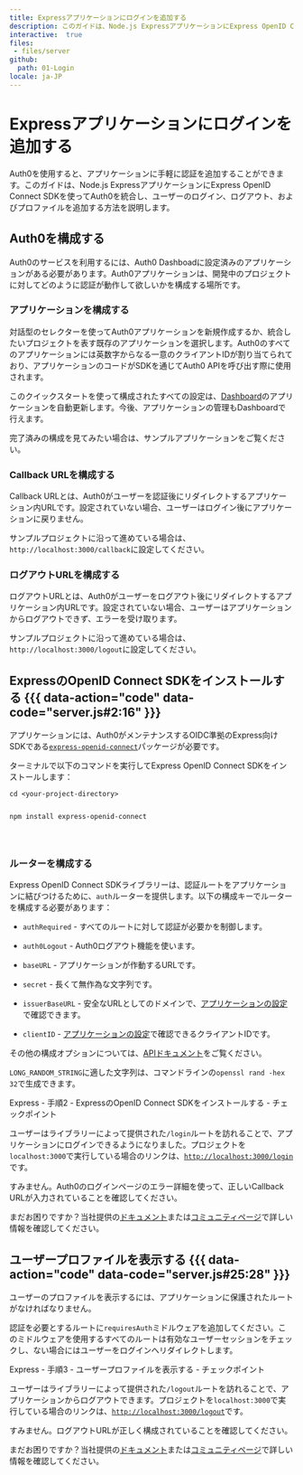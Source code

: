 ```yaml
---
title: Expressアプリケーションにログインを追加する
description: このガイドは、Node.js ExpressアプリケーションにExpress OpenID Connect SDKを使ってAuth0を統合し、ユーザーのログイン、ログアウト、およびプロファイルを追加する方法を説明します。
interactive:  true
files:
 - files/server
github:
  path: 01-Login
locale: ja-JP
---
```


# Expressアプリケーションにログインを追加する


<p>Auth0を使用すると、アプリケーションに手軽に認証を追加することができます。このガイドは、Node.js ExpressアプリケーションにExpress OpenID Connect SDKを使ってAuth0を統合し、ユーザーのログイン、ログアウト、およびプロファイルを追加する方法を説明します。</p><p></p>

## Auth0を構成する


<p>Auth0のサービスを利用するには、Auth0 Dashboadに設定済みのアプリケーションがある必要があります。Auth0アプリケーションは、開発中のプロジェクトに対してどのように認証が動作して欲しいかを構成する場所です。</p><h3>アプリケーションを構成する</h3><p>対話型のセレクターを使ってAuth0アプリケーションを新規作成するか、統合したいプロジェクトを表す既存のアプリケーションを選択します。Auth0のすべてのアプリケーションには英数字からなる一意のクライアントIDが割り当てられており、アプリケーションのコードがSDKを通じてAuth0 APIを呼び出す際に使用されます。</p><p>このクイックスタートを使って構成されたすべての設定は、<a href="https://manage.auth0.com/#/" target="_blank" rel="noreferrer noopener">Dashboard</a>のアプリケーションを自動更新します。今後、アプリケーションの管理もDashboardで行えます。</p><p>完了済みの構成を見てみたい場合は、サンプルアプリケーションをご覧ください。</p><h3>Callback URLを構成する</h3><p>Callback URLとは、Auth0がユーザーを認証後にリダイレクトするアプリケーション内URLです。設定されていない場合、ユーザーはログイン後にアプリケーションに戻りません。</p><p><div class="alert-container" severity="default"><p>サンプルプロジェクトに沿って進めている場合は、<code>http://localhost:3000</code><code>/callback</code>に設定してください。</p></div></p><h3>ログアウトURLを構成する</h3><p>ログアウトURLとは、Auth0がユーザーをログアウト後にリダイレクトするアプリケーション内URLです。設定されていない場合、ユーザーはアプリケーションからログアウトできず、エラーを受け取ります。</p><p><div class="alert-container" severity="default"><p>サンプルプロジェクトに沿って進めている場合は、<code>http://localhost:3000/logout</code>に設定してください。</p></div></p>

## ExpressのOpenID Connect SDKをインストールする {{{ data-action="code" data-code="server.js#2:16" }}}


<p>アプリケーションには、Auth0がメンテナンスするOIDC準拠のExpress向けSDKである<a href="https://github.com/auth0/express-openid-connect" target="_blank" rel="noreferrer noopener"><code>express-openid-connect</code></a>パッケージが必要です。</p><p>ターミナルで以下のコマンドを実行してExpress OpenID Connect SDKをインストールします：</p><p><pre><code class="language-bash">cd &lt;your-project-directory&gt;

npm install express-openid-connect

</code></pre>

</p><h3>ルーターを構成する</h3><p>Express OpenID Connect SDKライブラリーは、認証ルートをアプリケーションに結びつけるために、<code>auth</code>ルーターを提供します。以下の構成キーでルーターを構成する必要があります：</p><ul><li><p><code>authRequired</code> - すべてのルートに対して認証が必要かを制御します。</p></li><li><p><code>auth0Logout</code> - Auth0ログアウト機能を使います。</p></li><li><p><code>baseURL</code> - アプリケーションが作動するURLです。</p></li><li><p><code>secret</code> - 長くて無作為な文字列です。</p></li><li><p><code>issuerBaseURL</code> - 安全なURLとしてのドメインで、<a href="https://manage.auth0.com/#/applications/%7ByourClientId%7D/settings" target="_blank" rel="noreferrer noopener">アプリケーションの設定</a>で確認できます。</p></li><li><p><code>clientID</code> - <a href="https://manage.auth0.com/#/applications/%7ByourClientId%7D/settings" target="_blank" rel="noreferrer noopener">アプリケーションの設定</a>で確認できるクライアントIDです。</p></li></ul><p>その他の構成オプションについては、<a href="https://auth0.github.io/express-openid-connect" target="_blank" rel="noreferrer noopener">APIドキュメント</a>をご覧ください。</p><p><div class="alert-container" severity="default"><p><code>LONG_RANDOM_STRING</code>に適した文字列は、コマンドラインの<code>openssl rand -hex 32</code>で生成できます。</p></div></p><p><div class="checkpoint">Express - 手順2 - ExpressのOpenID Connect SDKをインストールする - チェックポイント <div class="checkpoint-default"><p>ユーザーはライブラリーによって提供された<code>/login</code>ルートを訪れることで、アプリケーションにログインできるようになりました。プロジェクトを<code>localhost:3000</code>で実行している場合のリンクは、<a href="http://localhost:3000/login" target="_blank" rel="noreferrer noopener"><code>http://localhost:3000/login</code></a>です。</p></div>

  <div class="checkpoint-success"></div>

  <div class="checkpoint-failure"><p>すみません。Auth0のログインページのエラー詳細を使って、正しいCallback URLが入力されていることを確認してください。</p><p>まだお困りですか？当社提供の<a href="https://auth0.com/docs" target="_blank" >ドキュメント</a>または<a href="https://community.auth0.com/" target="_blank" rel="noreferrer noopener">コミュニティページ</a>で詳しい情報を確認してください。</p></div>

  </div></p>

## ユーザープロファイルを表示する {{{ data-action="code" data-code="server.js#25:28" }}}


<p>ユーザーのプロファイルを表示するには、アプリケーションに保護されたルートがなければなりません。</p><p>認証を必要とするルートに<code>requiresAuth</code>ミドルウェアを追加してください。このミドルウェアを使用するすべてのルートは有効なユーザーセッションをチェックし、ない場合にはユーザーをログインへリダイレクトします。</p><p><div class="checkpoint">Express - 手順3 - ユーザープロファイルを表示する - チェックポイント <div class="checkpoint-default"><p>ユーザーはライブラリーによって提供された<code>/logout</code>ルートを訪れることで、アプリケーションからログアウトできます。プロジェクトを<code>localhost:3000</code>で実行している場合のリンクは、<a href="http://localhost:3000/logout" target="_blank" rel="noreferrer noopener"><code>http://localhost:3000/logout</code></a>です。</p></div>

  <div class="checkpoint-success"></div>

  <div class="checkpoint-failure"><p>すみません。ログアウトURLが正しく構成されていることを確認してください。</p><p>まだお困りですか？当社提供の<a href="https://auth0.com/docs" target="_blank" >ドキュメント</a>または<a href="https://community.auth0.com/" target="_blank" rel="noreferrer noopener">コミュニティページ</a>で詳しい情報を確認してください。</p></div>

  </div></p>
